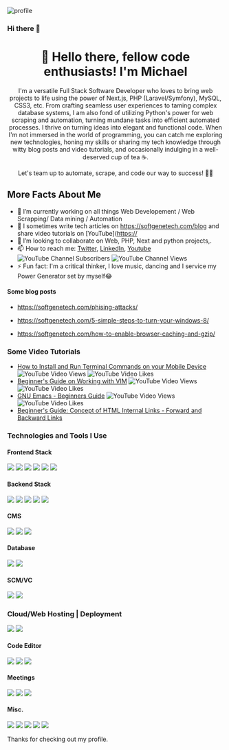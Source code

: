 ![profile](https://s3.us-west-1.wasabisys.com/idbwmedia.com/images/api/limitstodocsascode.svg)
### Hi there 👋

<!--
**imcodes/imcodes** is a ✨ _special_ ✨ repository because its `README.md` (this file) appears on your GitHub profile.

Here are some ideas to get you started:

- 🔭 I’m currently working on ...
- 🌱 I’m currently learning ...
- 👯 I’m looking to collaborate on ...
- 🤔 I’m looking for help with ...
- 💬 Ask me about ...
- 📫 How to reach me: ...
- 😄 Pronouns: ...
- ⚡ Fun fact: ...
-->
<h1 align="center">👋 Hello there, fellow code enthusiasts! I'm Michael</h1>

<p align="center">I'm a versatile Full Stack Software Developer who loves to bring web projects to life using the power of Next.js, PHP (Laravel/Symfony), MySQL, CSS3, etc. From crafting seamless user experiences to taming complex database systems, I am also fond of utilizing Python's power for web scraping and automation, turning mundane tasks into efficient automated processes. I thrive on turning ideas into elegant and functional code. When I'm not immersed in the world of programming, you can catch me exploring new technologies, honing my skills or sharing my tech knowledge through witty blog posts and video tutorials, and occasionally indulging in a well-deserved cup of tea ☕. 
</p>
<p align="center">Let's team up to automate, scrape, and code our way to success!  🚀✨</p>

## More Facts About Me
- 🔭 I’m currently working on all things Web Developement / Web Scrapping/ Data mining / Automation 
- 🌱 I sometimes write tech articles on https://softgenetech.com/blog and share video tutorials on [YouTube]([https://](https://www.youtube.com/@softgene)
- 👯 I’m looking to collaborate on Web, PHP, Next and python projects,.
- 📫 How to reach me: [Twitter](https://twitter.com/worthsalive1), [LinkedIn](https://www.linkedin.com/in/worthsalive/), [Youtube](https://www.youtube.com/@softgene) ![YouTube Channel Subscribers](https://img.shields.io/youtube/channel/subscribers/UCPtfMUqrSBLkXMaDQFxVu_Q?style=social) ![YouTube Channel Views](https://img.shields.io/youtube/channel/views/UCPtfMUqrSBLkXMaDQFxVu_Q?style=social)
- ⚡ Fun fact: I'm a critical thinker, I love music, dancing and I service my Power Generator set by myself😂

<!-- ![Visitor Count](https://profile-counter.glitch.me/{imcodes}/count.svg) -->

#### **Some blog posts**

- https://softgenetech.com/phising-attacks/

- https://softgenetech.com/5-simple-steps-to-turn-your-windows-8/

- https://softgenetech.com/how-to-enable-browser-caching-and-gzip/

### **Some Video Tutorials**
- [How to Install and Run Terminal Commands on your Mobile Device](https://www.youtube.com/watch?v=wxt1u3Es1_o) ![YouTube Video Views](https://img.shields.io/youtube/views/wxt1u3Es1_o?style=social) ![YouTube Video Likes](https://img.shields.io/youtube/likes/wxt1u3Es1_o?style=social)
- [Beginner's Guide on Working with VIM](https://www.youtube.com/watch?v=TX-GhRkKLFg&t=518s) ![YouTube Video Views](https://img.shields.io/youtube/views/TX-GhRkKLFg?style=social) ![YouTube Video Likes](https://img.shields.io/youtube/likes/TX-GhRkKLFg?style=social) 
- [GNU Emacs - Beginners Guide](https://www.youtube.com/watch?v=P7bz9A2XTu4) ![YouTube Video Views](https://img.shields.io/youtube/views/P7bz9A2XTu4?style=social) ![YouTube Video Likes](https://img.shields.io/youtube/likes/P7bz9A2XTu4?style=social)
- [Beginner's Guide: Concept of HTML Internal Links - Forward and Backward Links](https://www.youtube.com/watch?v=K__SJ9sgvhs&t=146s)


### **Technologies and Tools I Use**

#### Frontend Stack
<p>
<img src="https://img.shields.io/badge/javascript-%23555566.svg?&style=for-the-badge&logo=javascript&logoColor=white"/>
<img src="https://img.shields.io/badge/next.js-%23555566.svg?&style=for-the-badge&logo=nextdotjs&logoColor=white"/>
<img src="https://img.shields.io/badge/stimulus-%2391d2a1.svg?&style=for-the-badge&logo=stimulus&logoColor=white"/>
<img src="https://img.shields.io/badge/html5%20-%23E34F26.svg?&style=for-the-badge&logo=html5&logoColor=white"/>
<img src="https://img.shields.io/badge/css3-%233A73f3.svg?&style=for-the-badge&logo=css3&logoColor=white"/>
<img src="https://img.shields.io/badge/sass-%23FA7343.svg?&style=for-the-badge&logo=sass&logoColor=white"/>
</p>

#### Backend Stack
<p>
<img src="https://img.shields.io/badge/node.js-%2315ca66.svg?&style=for-the-badge&logo=nodedotjs&logoColor=white"/>
<img src="https://img.shields.io/badge/php-%230175C2.svg?&style=for-the-badge&logo=php&logoColor=white"/>
<img src="https://img.shields.io/badge/laravel-%23d50202.svg?&style=for-the-badge&logo=laravel&logoColor=white"/>
<img src="https://img.shields.io/badge/symfony-%23eee.svg?&style=for-the-badge&logo=symfony&logoColor=blue"/>

<img src="https://img.shields.io/badge/python-%23234578.svg?&style=for-the-badge&logo=python&logoColor=white"/>
</p>

#### CMS
<p>
<img src="https://img.shields.io/badge/wordpress-%234a5ae8.svg?&style=for-the-badge&logo=wordpress&logoColor=white"/>
<img src="https://img.shields.io/badge/elementor-%23fa90ed.svg?&style=for-the-badge&logo=elementor&logoColor=white"/>
<img src="https://img.shields.io/badge/gutenberg-%23eee.svg?&style=for-the-badge&logo=gutenberg&logoColor=black"/>
</p>

#### Database
<p>
<img src="https://img.shields.io/badge/mysql-%23bbe.svg?&style=for-the-badge&logo=mysql&logoColor=black"/>
<img src ="https://img.shields.io/badge/MongoDB-%234ea94b.svg?&style=for-the-badge&logo=mongodb&logoColor=white"/>
</p>

#### SCM/VC
<p>
<img src="https://img.shields.io/badge/git%20-%23F05033.svg?&style=for-the-badge&logo=git&logoColor=white"/>
<img src="https://img.shields.io/badge/github%20-%23121011.svg?&style=for-the-badge&logo=github&logoColor=white"/>

</p>

### Cloud/Web Hosting | Deployment
<p>
<img src="https://img.shields.io/badge/heroku-%23a95af8.svg?&style=for-the-badge&logo=heroku&logoColor=white"/>
<img src="https://img.shields.io/badge/cpanel-%23df6900.svg?&style=for-the-badge&logo=cpanel&logoColor=white"/>
</p>

#### Code Editor
<p>
<img src="https://img.shields.io/badge/vscode-%234a5ad8.svg?&style=for-the-badge&logo=vscode&logoColor=white"/>
<img src="https://img.shields.io/badge/atom-%2355d588.svg?&style=for-the-badge&logo=atom&logoColor=white"/>
<img src="https://img.shields.io/badge/sublime-%235555.svg?&style=for-the-badge&logo=sublimetext&logoColor=white"/>
</p>

#### Meetings
<p>
<img src="https://img.shields.io/badge/Meet-%23009040.svg?&style=for-the-badge&logo=googlemeet&logoColor=white"/>
<img src="https://img.shields.io/badge/Zoom-%23205090.svg?&style=for-the-badge&logo=zoom&logoColor=white"/>
<img src="https://img.shields.io/badge/Slack-%23905090.svg?&style=for-the-badge&logo=slack&logoColor=white"/>
</p>

#### Misc.
<p>
<img src="https://img.shields.io/badge/markdown-%23000000.svg?&style=for-the-badge&logo=markdown&logoColor=white"/>
<img src="https://img.shields.io/badge/canva-%23000000.svg?&style=for-the-badge&logo=canva&logoColor=white"/>
<img src="https://img.shields.io/badge/Photoshop-%23000000.svg?&style=for-the-badge&logo=adobephotoshop&logoColor=white"/>
<img src="https://img.shields.io/badge/Filmora-%23000000.svg?&style=for-the-badge&logo=filmora&logoColor=white"/>
<img src="https://img.shields.io/badge/OBS-%23000000.svg?&style=for-the-badge&logo=obsstudio&logoColor=white"/>
</p>




Thanks for checking out my profile.